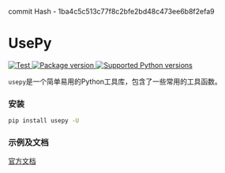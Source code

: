 
commit Hash - 1ba4c5c513c77f8c2bfe2bd48c473ee6b8f2efa9

# UsePy

<a href="https://github.com/mic1on/usepy/actions/workflows/test.yml?query=event%3Apush+branch%3Amain" target="_blank">
    <img src="https://github.com/mic1on/usepy/workflows/test%20suite/badge.svg?branch=main&event=push" alt="Test">
</a>
<a href="https://pypi.org/project/usepy" target="_blank">
    <img src="https://img.shields.io/pypi/v/usepy.svg" alt="Package version">
</a>

<a href="https://pypi.org/project/usepy" target="_blank">
    <img src="https://img.shields.io/pypi/pyversions/usepy.svg" alt="Supported Python versions">
</a>

`usepy`是一个简单易用的Python工具库，包含了一些常用的工具函数。

### 安装

```bash
pip install usepy -U
```

### 示例及文档

[官方文档](https://usepy.code05.com/)